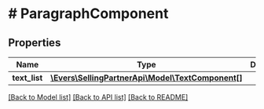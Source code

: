 # # ParagraphComponent

## Properties

Name | Type | Description | Notes
------------ | ------------- | ------------- | -------------
**text_list** | [**\Evers\SellingPartnerApi\Model\TextComponent[]**](TextComponent.md) |  |

[[Back to Model list]](../../README.md#models) [[Back to API list]](../../README.md#endpoints) [[Back to README]](../../README.md)
